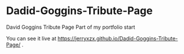# Dadid-Goggins-Tribute-Page
David Goggins Tribute Page
Part of my portfolio start

You can see it live at https://jerryxzx.github.io/Dadid-Goggins-Tribute-Page/ .
